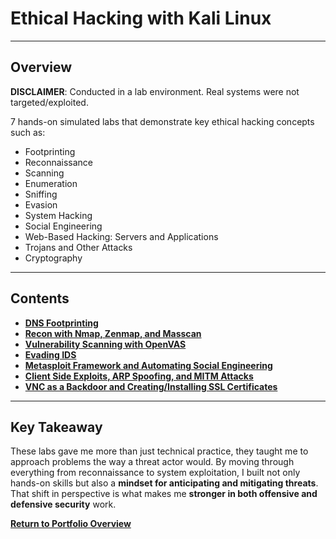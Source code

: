 # Ethical Hacking with Kali Linux

---

## Overview
**DISCLAIMER**: Conducted in a lab environment. Real systems were not targeted/exploited.

7 hands-on simulated labs that demonstrate key ethical hacking concepts such as:
- Footprinting
- Reconnaissance
- Scanning
- Enumeration
- Sniffing
- Evasion
- System Hacking
- Social Engineering
- Web-Based Hacking: Servers and Applications
- Trojans and Other Attacks
- Cryptography

---

## Contents
- **[DNS Footprinting](./DNS_Footprinting/README.md)**
- **[Recon with Nmap, Zenmap, and Masscan](./Recon_with_Nmap_Zenmap_and_Masscan/README.md)**
- **[Vulnerability Scanning with OpenVAS](./Vulnerability_Scanning_with_OpenVAS/README.md)**
- **[Evading IDS](./Evading_IDS/README.md)**
- **[Metasploit Framework and Automating Social Engineering](./Metasploit_Framework_and_Automating_Social_Engineering/README.md)**
- **[Client Side Exploits, ARP Spoofing, and MITM Attacks](./Client_Side_Exploits_ARP_Spoofing_and_MITM_Attacks/README.md)**
- **[VNC as a Backdoor and Creating/Installing SSL Certificates](./VNC_as_a_Backdoor_and_Creating_and_Installing_SSL_Certificates/README.md)**

---

## Key Takeaway
These labs gave me more than just technical practice, they taught me to approach problems the way a threat actor would. By moving through everything from reconnaissance to system exploitation, I built not only hands-on skills but also a **mindset for anticipating and mitigating threats**. That shift in perspective is what makes me **stronger in both offensive and defensive security** work.

**[Return to Portfolio Overview](./../README.md)**
